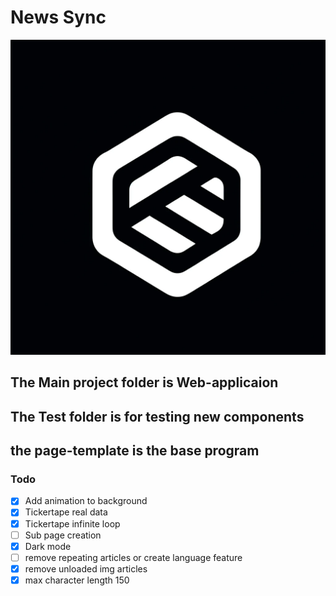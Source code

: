 # News Sync
![img](/Web-application/icons/icon.png)

## The Main project folder is Web-applicaion
## The Test folder is for testing new components
## the page-template is the base program

### Todo

- [x] Add animation to background
- [x] Tickertape real data
- [x] Tickertape infinite loop
- [ ] Sub page creation
- [x] Dark mode
- [ ] remove repeating articles or create language feature
- [x] remove unloaded img articles
- [x] max character length 150
